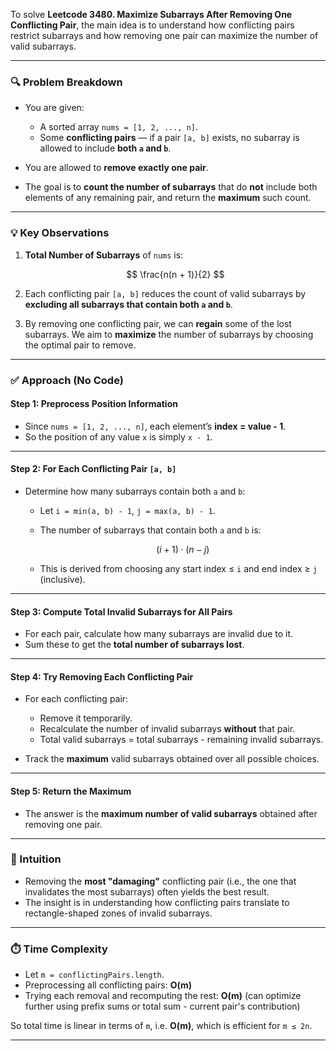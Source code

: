 To solve **Leetcode 3480. Maximize Subarrays After Removing One Conflicting Pair**, the main idea is to understand how conflicting pairs restrict subarrays and how removing one pair can maximize the number of valid subarrays.

---

### 🔍 Problem Breakdown

* You are given:

  * A sorted array `nums = [1, 2, ..., n]`.
  * Some **conflicting pairs** — if a pair `[a, b]` exists, no subarray is allowed to include **both `a` and `b`**.
* You are allowed to **remove exactly one pair**.
* The goal is to **count the number of subarrays** that do **not** include both elements of any remaining pair, and return the **maximum** such count.

---

### 💡 Key Observations

1. **Total Number of Subarrays** of `nums` is:

   $$
   \frac{n(n + 1)}{2}
   $$

2. Each conflicting pair `[a, b]` reduces the count of valid subarrays by **excluding all subarrays that contain both `a` and `b`**.

3. By removing one conflicting pair, we can **regain** some of the lost subarrays. We aim to **maximize** the number of subarrays by choosing the optimal pair to remove.

---

### ✅ Approach (No Code)

#### Step 1: Preprocess Position Information

* Since `nums = [1, 2, ..., n]`, each element’s **index = value - 1**.
* So the position of any value `x` is simply `x - 1`.

---

#### Step 2: For Each Conflicting Pair `[a, b]`

* Determine how many subarrays contain both `a` and `b`:

  * Let `i = min(a, b) - 1`, `j = max(a, b) - 1`.
  * The number of subarrays that contain both `a` and `b` is:

    $$
    (i + 1) \cdot (n - j)
    $$
  * This is derived from choosing any start index ≤ `i` and end index ≥ `j` (inclusive).

---

#### Step 3: Compute Total Invalid Subarrays for All Pairs

* For each pair, calculate how many subarrays are invalid due to it.
* Sum these to get the **total number of subarrays lost**.

---

#### Step 4: Try Removing Each Conflicting Pair

* For each conflicting pair:

  * Remove it temporarily.
  * Recalculate the number of invalid subarrays **without** that pair.
  * Total valid subarrays = total subarrays - remaining invalid subarrays.
* Track the **maximum** valid subarrays obtained over all possible choices.

---

#### Step 5: Return the Maximum

* The answer is the **maximum number of valid subarrays** obtained after removing one pair.

---

### 🧠 Intuition

* Removing the **most "damaging"** conflicting pair (i.e., the one that invalidates the most subarrays) often yields the best result.
* The insight is in understanding how conflicting pairs translate to rectangle-shaped zones of invalid subarrays.

---

### ⏱️ Time Complexity

* Let `m = conflictingPairs.length`.
* Preprocessing all conflicting pairs: **O(m)**
* Trying each removal and recomputing the rest: **O(m)** (can optimize further using prefix sums or total sum - current pair's contribution)

So total time is linear in terms of `m`, i.e. **O(m)**, which is efficient for `m ≤ 2n`.

---
